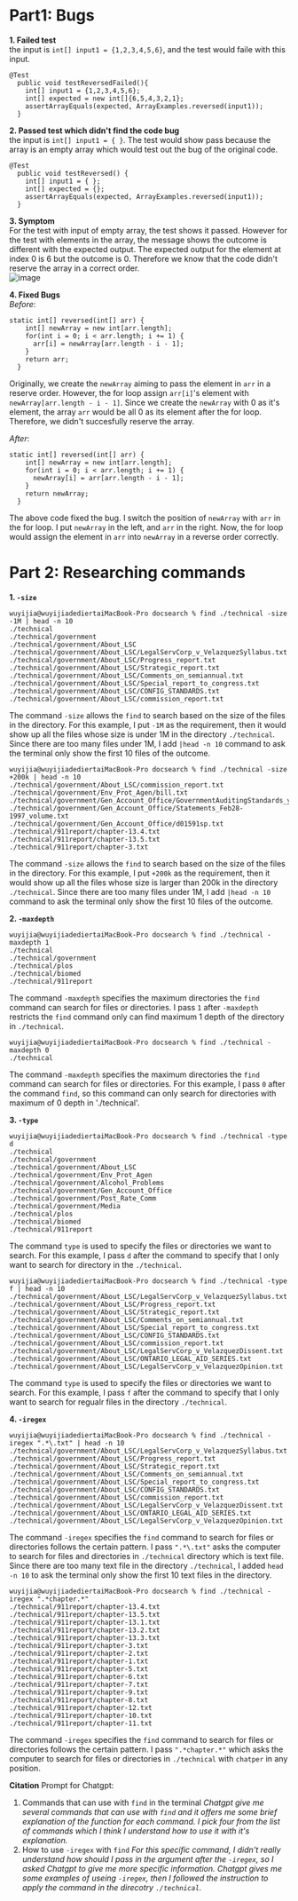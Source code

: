 # Part1: Bugs
**1. Failed test** <br>
the input is `int[] input1 = {1,2,3,4,5,6}`, and the test would faile with this input. <br>
```
@Test 
  public void testReversedFailed(){
    int[] input1 = {1,2,3,4,5,6};
    int[] expected = new int[]{6,5,4,3,2,1};
    assertArrayEquals(expected, ArrayExamples.reversed(input1));
  }
```
**2. Passed test which didn't find the code bug** <br>
the input is `int[] input1 = { }`. The test would show pass because the array is an empty array which would test out the bug of the original code. <br>
```
@Test
  public void testReversed() {
    int[] input1 = { };
    int[] expected = {};
    assertArrayEquals(expected, ArrayExamples.reversed(input1));
  }
```
**3. Symptom** <br>
For the test with input of empty array, the test shows it passed. However for the test with elements in the array, the message shows the outcome is different with the expected output. The expected output for the element at index 0 is 6 but the outcome is 0. Therefore we know that the code didn't reserve the array in a correct order. <br>
![image](Labreport3symptom.png) <br>

**4. Fixed Bugs** <br>
*Before*: <br>
```
static int[] reversed(int[] arr) {
    int[] newArray = new int[arr.length];
    for(int i = 0; i < arr.length; i += 1) {
      arr[i] = newArray[arr.length - i - 1];
    }
    return arr;
  }
```
Originally, we create the `newArray` aiming to pass the element in `arr` in a reserve order. However, the for loop assign `arr[i]`'s element with `newArray[arr.length - i - 1]`. Since we create the `newArray` with 0 as it's element, the array `arr` would be all 0 as its element after the for loop. Therefore, we didn't succesfully reserve the array. <br>

*After*: <br>
```
static int[] reversed(int[] arr) {
    int[] newArray = new int[arr.length];
    for(int i = 0; i < arr.length; i += 1) {
      newArray[i] = arr[arr.length - i - 1];
    }
    return newArray;
  }
```
The above code fixed the bug. I switch the position of `newArray` with `arr` in the for loop. I put `newArray` in the left, and `arr` in the right. Now, the for loop would assign the element in `arr` into `newArray` in a reverse order correctly. <br>

# Part 2: Researching commands <br>
**1. `-size`**
```
wuyijia@wuyijiadediertaiMacBook-Pro docsearch % find ./technical -size -1M | head -n 10
./technical
./technical/government
./technical/government/About_LSC
./technical/government/About_LSC/LegalServCorp_v_VelazquezSyllabus.txt
./technical/government/About_LSC/Progress_report.txt
./technical/government/About_LSC/Strategic_report.txt
./technical/government/About_LSC/Comments_on_semiannual.txt
./technical/government/About_LSC/Special_report_to_congress.txt
./technical/government/About_LSC/CONFIG_STANDARDS.txt
./technical/government/About_LSC/commission_report.txt
```
The command `-size` allows the `find` to search based on the size of the files in the directory. For this example, I put `-1M` as the requirement, then it would show up all the files whose size is under 1M in the directory `./technical`. Since there are too many files under 1M, I add `|head -n 10` command to ask the terminal only show the first 10 files of the outcome. <br>

```
wuyijia@wuyijiadediertaiMacBook-Pro docsearch % find ./technical -size +200k | head -n 10
./technical/government/About_LSC/commission_report.txt
./technical/government/Env_Prot_Agen/bill.txt
./technical/government/Gen_Account_Office/GovernmentAuditingStandards_yb2002ed.txt
./technical/government/Gen_Account_Office/Statements_Feb28-1997_volume.txt
./technical/government/Gen_Account_Office/d01591sp.txt
./technical/911report/chapter-13.4.txt
./technical/911report/chapter-13.5.txt
./technical/911report/chapter-3.txt
```
The command `-size` allows the `find` to search based on the size of the files in the directory. For this example, I put `+200k` as the requirement, then it would show up all the files whose size is larger than 200k in the directory `./technical`. Since there are too many files under 1M, I add `|head -n 10` command to ask the terminal only show the first 10 files of the outcome. <br>

**2. `-maxdepth`**
```
wuyijia@wuyijiadediertaiMacBook-Pro docsearch % find ./technical -maxdepth 1
./technical
./technical/government
./technical/plos
./technical/biomed
./technical/911report
```
The command `-maxdepth` specifies the maximum directories the `find` command can search for files or directories. I pass `1` after `-maxdepth` restricts the `find` command only can find maximum 1 depth of the directory in `./technical`. <br>
```
wuyijia@wuyijiadediertaiMacBook-Pro docsearch % find ./technical -maxdepth 0
./technical
```
The command `-maxdepth` specifies the maximum directories the `find` command can search for files or directories. For this example, I pass `0` after the command `find`, so this command can only search for directories with maximum of 0 depth in './technical'. <br>

**3. `-type`**
```
wuyijia@wuyijiadediertaiMacBook-Pro docsearch % find ./technical -type d  
./technical
./technical/government
./technical/government/About_LSC
./technical/government/Env_Prot_Agen
./technical/government/Alcohol_Problems
./technical/government/Gen_Account_Office
./technical/government/Post_Rate_Comm
./technical/government/Media
./technical/plos
./technical/biomed
./technical/911report
```
The command `type` is used to specify the files or directories we want to search. For this example, I pass `d` after the command to specify that I only want to search for directory in the `./technical`. <br>

```
wuyijia@wuyijiadediertaiMacBook-Pro docsearch % find ./technical -type f | head -n 10
./technical/government/About_LSC/LegalServCorp_v_VelazquezSyllabus.txt
./technical/government/About_LSC/Progress_report.txt
./technical/government/About_LSC/Strategic_report.txt
./technical/government/About_LSC/Comments_on_semiannual.txt
./technical/government/About_LSC/Special_report_to_congress.txt
./technical/government/About_LSC/CONFIG_STANDARDS.txt
./technical/government/About_LSC/commission_report.txt
./technical/government/About_LSC/LegalServCorp_v_VelazquezDissent.txt
./technical/government/About_LSC/ONTARIO_LEGAL_AID_SERIES.txt
./technical/government/About_LSC/LegalServCorp_v_VelazquezOpinion.txt
```
The command `type` is used to specify the files or directories we want to search. For this example, I pass `f` after the command to specify that I only want to search for regualr files in the directory `./technical`. <br>

**4. `-iregex`**
```
wuyijia@wuyijiadediertaiMacBook-Pro docsearch % find ./technical -iregex ".*\.txt" | head -n 10
./technical/government/About_LSC/LegalServCorp_v_VelazquezSyllabus.txt
./technical/government/About_LSC/Progress_report.txt
./technical/government/About_LSC/Strategic_report.txt
./technical/government/About_LSC/Comments_on_semiannual.txt
./technical/government/About_LSC/Special_report_to_congress.txt
./technical/government/About_LSC/CONFIG_STANDARDS.txt
./technical/government/About_LSC/commission_report.txt
./technical/government/About_LSC/LegalServCorp_v_VelazquezDissent.txt
./technical/government/About_LSC/ONTARIO_LEGAL_AID_SERIES.txt
./technical/government/About_LSC/LegalServCorp_v_VelazquezOpinion.txt
```
The command `-iregex` specifies the `find` command to search for files or directories follows the certain pattern. I pass `".*\.txt"` asks the computer to search for files and directories in `./technical` directory which is text file. Since there are too many text file in the directory `./technical`, I added `head -n 10` to ask the terminal only show the first 10 text files in the directory. <br>
```
wuyijia@wuyijiadediertaiMacBook-Pro docsearch % find ./technical -iregex ".*chapter.*"
./technical/911report/chapter-13.4.txt
./technical/911report/chapter-13.5.txt
./technical/911report/chapter-13.1.txt
./technical/911report/chapter-13.2.txt
./technical/911report/chapter-13.3.txt
./technical/911report/chapter-3.txt
./technical/911report/chapter-2.txt
./technical/911report/chapter-1.txt
./technical/911report/chapter-5.txt
./technical/911report/chapter-6.txt
./technical/911report/chapter-7.txt
./technical/911report/chapter-9.txt
./technical/911report/chapter-8.txt
./technical/911report/chapter-12.txt
./technical/911report/chapter-10.txt
./technical/911report/chapter-11.txt
```
The command `-iregex` specifies the `find` command to search for files or directories follows the certain pattern. I pass `".*chapter.*"` which asks the computer to search for files or directories in `./technical` with `chatper` in any position. <br>

**Citation**
Prompt for Chatgpt: 
1. Commands that can use with `find` in the terminal
   *Chatgpt give me several commands that can use with `find` and it offers me some brief explanation of the function for each command. I pick four from the list of commands which I think I understand how to use it with it's explanation.* <br>
2. How to use `-iregex` with `find`
   *For this specific command, I didn't really understand how should I pass in the argument after the `-iregex`, so I asked Chatgpt to give me more specific information. Chatgpt gives me some examples of useing `-iregex`, then I followed the instruction to apply the command in the direcotry `./technical`.*






